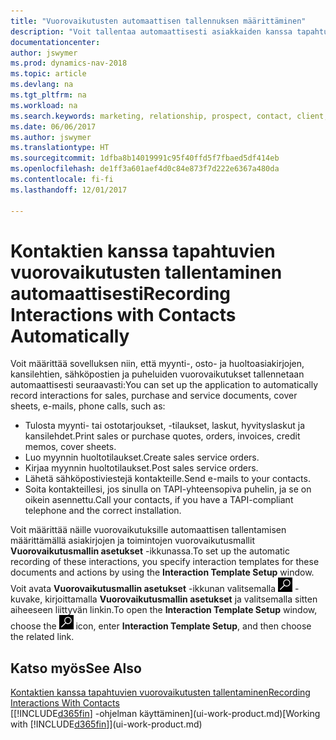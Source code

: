 ```yaml
---
title: "Vuorovaikutusten automaattisen tallennuksen määrittäminen"
description: "Voit tallentaa automaattisesti asiakkaiden kanssa tapahtuvan viestinnän, jotka liittyvät esimerkiksi myynti-, osto- tai huoltoasiakirjoihin tai puheluihin."
documentationcenter: 
author: jswymer
ms.prod: dynamics-nav-2018
ms.topic: article
ms.devlang: na
ms.tgt_pltfrm: na
ms.workload: na
ms.search.keywords: marketing, relationship, prospect, contact, client, customer
ms.date: 06/06/2017
ms.author: jswymer
ms.translationtype: HT
ms.sourcegitcommit: 1dfba8b14019991c95f40ffd5f7fbaed5df414eb
ms.openlocfilehash: de1ff3a601aef4d0c84e873f7d222e6367a480da
ms.contentlocale: fi-fi
ms.lasthandoff: 12/01/2017

---
```

# <a name="recording-interactions-with-contacts-automatically"></a><span data-ttu-id="9ac60-103">Kontaktien kanssa tapahtuvien vuorovaikutusten tallentaminen automaattisesti</span><span class="sxs-lookup"><span data-stu-id="9ac60-103">Recording Interactions with Contacts Automatically</span></span>
<span data-ttu-id="9ac60-104">Voit määrittää sovelluksen niin, että myynti-, osto- ja huoltoasiakirjojen, kansilehtien, sähköpostien ja puheluiden vuorovaikutukset tallennetaan automaattisesti seuraavasti:</span><span class="sxs-lookup"><span data-stu-id="9ac60-104">You can set up the application to automatically record interactions for sales, purchase and service documents, cover sheets, e-mails, phone calls, such as:</span></span>

* <span data-ttu-id="9ac60-105">Tulosta myynti- tai ostotarjoukset, -tilaukset, laskut, hyvityslaskut ja kansilehdet.</span><span class="sxs-lookup"><span data-stu-id="9ac60-105">Print sales or purchase quotes, orders, invoices, credit memos, cover sheets.</span></span>
* <span data-ttu-id="9ac60-106">Luo myynnin huoltotilaukset.</span><span class="sxs-lookup"><span data-stu-id="9ac60-106">Create sales service orders.</span></span>
* <span data-ttu-id="9ac60-107">Kirjaa myynnin huoltotilaukset.</span><span class="sxs-lookup"><span data-stu-id="9ac60-107">Post sales service orders.</span></span>
* <span data-ttu-id="9ac60-108">Lähetä sähköpostiviestejä kontakteille.</span><span class="sxs-lookup"><span data-stu-id="9ac60-108">Send e-mails to your contacts.</span></span>
* <span data-ttu-id="9ac60-109">Soita kontakteillesi, jos sinulla on TAPI-yhteensopiva puhelin, ja se on oikein asennettu.</span><span class="sxs-lookup"><span data-stu-id="9ac60-109">Call your contacts, if you have a TAPI-compliant telephone and the correct installation.</span></span>

<span data-ttu-id="9ac60-110">Voit määrittää näille vuorovaikutuksille automaattisen tallentamisen määrittämällä asiakirjojen ja toimintojen vuorovaikutusmallit **Vuorovaikutusmallin asetukset** -ikkunassa.</span><span class="sxs-lookup"><span data-stu-id="9ac60-110">To set up the automatic recording of these interactions, you specify interaction templates for these documents and actions by using the **Interaction Template Setup** window.</span></span>  
<span data-ttu-id="9ac60-111">Voit avata **Vuorovaikutusmallin asetukset** -ikkunan valitsemalla ![Etsi sivua tai raportti](media/ui-search/search_small.png "Etsi sivua tai raportti -kuvake") -kuvake, kirjoittamalla **Vuorovaikutusmallin asetukset** ja valitsemalla sitten aiheeseen liittyvän linkin.</span><span class="sxs-lookup"><span data-stu-id="9ac60-111">To open the **Interaction Template Setup** window, choose the ![Search for Page or Report](media/ui-search/search_small.png "Search for Page or Report icon") icon, enter **Interaction Template Setup**, and then choose the related link.</span></span>

## <a name="see-also"></a><span data-ttu-id="9ac60-112">Katso myös</span><span class="sxs-lookup"><span data-stu-id="9ac60-112">See Also</span></span>
[<span data-ttu-id="9ac60-113">Kontaktien kanssa tapahtuvien vuorovaikutusten tallentaminen</span><span class="sxs-lookup"><span data-stu-id="9ac60-113">Recording Interactions With Contacts</span></span>](marketing-interactions.md)  
<span data-ttu-id="9ac60-114">[[!INCLUDE[d365fin](includes/d365fin_md.md)] -ohjelman käyttäminen](ui-work-product.md)</span><span class="sxs-lookup"><span data-stu-id="9ac60-114">[Working with [!INCLUDE[d365fin](includes/d365fin_md.md)]](ui-work-product.md)</span></span>  

